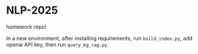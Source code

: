 # NLP-2025
homework repo!


In a new environment, after installing requirements, run `build_index.py`, add openai API key, then run `query_kg_rag.py`.
